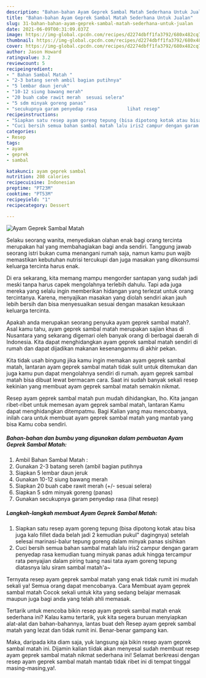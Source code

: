 ```yaml
---
description: "Bahan-bahan Ayam Geprek Sambal Matah Sederhana Untuk Jualan"
title: "Bahan-bahan Ayam Geprek Sambal Matah Sederhana Untuk Jualan"
slug: 31-bahan-bahan-ayam-geprek-sambal-matah-sederhana-untuk-jualan
date: 2021-06-09T00:31:09.037Z
image: https://img-global.cpcdn.com/recipes/d2274dbff1fa3792/680x482cq70/ayam-geprek-sambal-matah-foto-resep-utama.jpg
thumbnail: https://img-global.cpcdn.com/recipes/d2274dbff1fa3792/680x482cq70/ayam-geprek-sambal-matah-foto-resep-utama.jpg
cover: https://img-global.cpcdn.com/recipes/d2274dbff1fa3792/680x482cq70/ayam-geprek-sambal-matah-foto-resep-utama.jpg
author: Jason Howard
ratingvalue: 3.2
reviewcount: 5
recipeingredient:
- " Bahan Sambal Matah "
- "2-3 batang sereh ambil bagian putihnya"
- "5 lembar daun jeruk"
- "10-12 siung bawang merah"
- "20 buah cabe rawit merah  sesuai selera"
- "5 sdm minyak goreng panas"
- "secukupnya garam penyedap rasa           lihat resep"
recipeinstructions:
- "Siapkan satu resep ayam goreng tepung (bisa dipotong kotak atau bisa juga kalo fillet dada belah jadi 2 kemudian pukul&#34; dagingnya) setelah selesai marinasi-balur tepung goreng dalam minyak panas sisihkan"
- "Cuci bersih semua bahan sambal matah lalu iris2 campur dengan garam penyedap rasa kemudian tuang minyak panas aduk hingga tercampur rata penyajian dalam piring tuang nasi tata ayam goreng tepung diatasnya lalu siram sambal matah&#39;a~"
categories:
- Resep
tags:
- ayam
- geprek
- sambal

katakunci: ayam geprek sambal 
nutrition: 208 calories
recipecuisine: Indonesian
preptime: "PT23M"
cooktime: "PT53M"
recipeyield: "1"
recipecategory: Dessert

---
```



![Ayam Geprek Sambal Matah](https://img-global.cpcdn.com/recipes/d2274dbff1fa3792/680x482cq70/ayam-geprek-sambal-matah-foto-resep-utama.jpg)

Selaku seorang wanita, menyediakan olahan enak bagi orang tercinta merupakan hal yang membahagiakan bagi anda sendiri. Tanggung jawab seorang istri bukan cuma menangani rumah saja, namun kamu pun wajib memastikan kebutuhan nutrisi tercukupi dan juga masakan yang dikonsumsi keluarga tercinta harus enak.

Di era  sekarang, kita memang mampu mengorder santapan yang sudah jadi meski tanpa harus capek mengolahnya terlebih dahulu. Tapi ada juga mereka yang selalu ingin memberikan hidangan yang terlezat untuk orang tercintanya. Karena, menyajikan masakan yang diolah sendiri akan jauh lebih bersih dan bisa menyesuaikan sesuai dengan masakan kesukaan keluarga tercinta. 



Apakah anda merupakan seorang penyuka ayam geprek sambal matah?. Asal kamu tahu, ayam geprek sambal matah merupakan sajian khas di Nusantara yang sekarang digemari oleh banyak orang di berbagai daerah di Indonesia. Kita dapat menghidangkan ayam geprek sambal matah sendiri di rumah dan dapat dijadikan makanan kesenanganmu di akhir pekan.

Kita tidak usah bingung jika kamu ingin memakan ayam geprek sambal matah, lantaran ayam geprek sambal matah tidak sulit untuk ditemukan dan juga kamu pun dapat mengolahnya sendiri di rumah. ayam geprek sambal matah bisa dibuat lewat bermacam cara. Saat ini sudah banyak sekali resep kekinian yang membuat ayam geprek sambal matah semakin nikmat.

Resep ayam geprek sambal matah pun mudah dihidangkan, lho. Kita jangan ribet-ribet untuk memesan ayam geprek sambal matah, lantaran Kamu dapat menghidangkan ditempatmu. Bagi Kalian yang mau mencobanya, inilah cara untuk membuat ayam geprek sambal matah yang mantab yang bisa Kamu coba sendiri.

<!--inarticleads1-->

##### Bahan-bahan dan bumbu yang digunakan dalam pembuatan Ayam Geprek Sambal Matah:

1. Ambil  Bahan Sambal Matah :
1. Gunakan 2-3 batang sereh (ambil bagian putihnya
1. Siapkan 5 lembar daun jeruk
1. Gunakan 10-12 siung bawang merah
1. Siapkan 20 buah cabe rawit merah (+/- sesuai selera)
1. Siapkan 5 sdm minyak goreng (panas)
1. Gunakan secukupnya garam penyedap rasa           (lihat resep)




<!--inarticleads2-->

##### Langkah-langkah membuat Ayam Geprek Sambal Matah:

1. Siapkan satu resep ayam goreng tepung (bisa dipotong kotak atau bisa juga kalo fillet dada belah jadi 2 kemudian pukul&#34; dagingnya) setelah selesai marinasi-balur tepung goreng dalam minyak panas sisihkan
1. Cuci bersih semua bahan sambal matah lalu iris2 campur dengan garam penyedap rasa kemudian tuang minyak panas aduk hingga tercampur rata penyajian dalam piring tuang nasi tata ayam goreng tepung diatasnya lalu siram sambal matah&#39;a~




Ternyata resep ayam geprek sambal matah yang enak tidak rumit ini mudah sekali ya! Semua orang dapat mencobanya. Cara Membuat ayam geprek sambal matah Cocok sekali untuk kita yang sedang belajar memasak maupun juga bagi anda yang telah ahli memasak.

Tertarik untuk mencoba bikin resep ayam geprek sambal matah enak sederhana ini? Kalau kamu tertarik, yuk kita segera buruan menyiapkan alat-alat dan bahan-bahannya, lantas buat deh Resep ayam geprek sambal matah yang lezat dan tidak rumit ini. Benar-benar gampang kan. 

Maka, daripada kita diam saja, yuk langsung aja bikin resep ayam geprek sambal matah ini. Dijamin kalian tiidak akan menyesal sudah membuat resep ayam geprek sambal matah nikmat sederhana ini! Selamat berkreasi dengan resep ayam geprek sambal matah mantab tidak ribet ini di tempat tinggal masing-masing,ya!.

